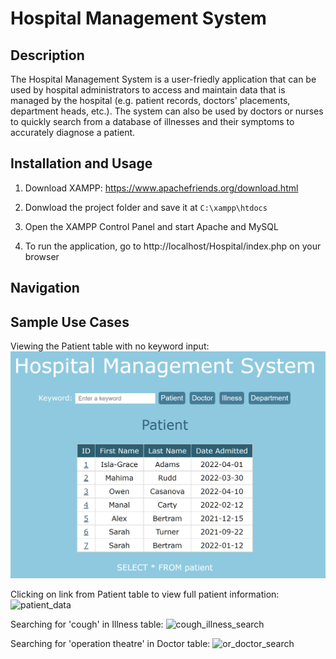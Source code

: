 # Hospital Management System

## Description
The Hospital Management System is a user-friedly application that can be used by hospital administrators to access and maintain data that is managed by the hospital (e.g. patient records, doctors' placements, department heads, etc.). The system can also be used by doctors or nurses to quickly search from a database of illnesses and their symptoms to accurately diagnose a patient.   

## Installation and Usage
1. Download XAMPP: https://www.apachefriends.org/download.html

2. Donwload the project folder and save it at ```C:\xampp\htdocs```

3. Open the XAMPP Control Panel and start Apache and MySQL

4. To run the application, go to http://localhost/Hospital/index.php on your browser

## Navigation


## Sample Use Cases
Viewing the Patient table with no keyword input:
![patient_table](https://github.com/shrimeichock/HospitalManagementSystem/blob/main/images/patient_table.PNG)

Clicking on link from Patient table to view full patient information:
![patient_data](https://user-images.githubusercontent.com/59775096/162786648-8c10ce34-db5f-4d6c-ab03-98a0fd041ba9.PNG)

Searching for 'cough' in Illness table:
![cough_illness_search](https://user-images.githubusercontent.com/59775096/162786704-914a3f0e-4830-45a6-b267-791f1e64f5b7.PNG)

Searching for 'operation theatre' in Doctor table:
![or_doctor_search](https://user-images.githubusercontent.com/59775096/162786717-d9e58120-4905-4f6f-9ba4-ff28c8b5dbcd.PNG)
